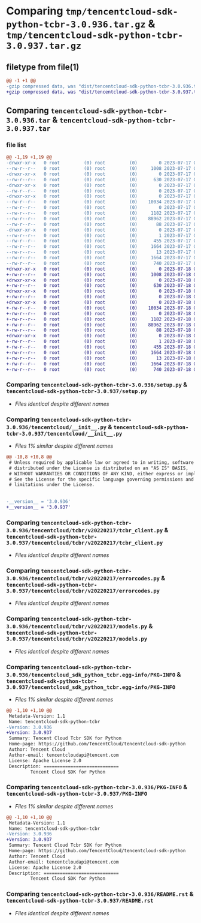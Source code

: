 # Comparing `tmp/tencentcloud-sdk-python-tcbr-3.0.936.tar.gz` & `tmp/tencentcloud-sdk-python-tcbr-3.0.937.tar.gz`

## filetype from file(1)

```diff
@@ -1 +1 @@
-gzip compressed data, was "dist/tencentcloud-sdk-python-tcbr-3.0.936.tar", last modified: Mon Jul 17 00:35:42 2023, max compression
+gzip compressed data, was "dist/tencentcloud-sdk-python-tcbr-3.0.937.tar", last modified: Tue Jul 18 00:31:28 2023, max compression
```

## Comparing `tencentcloud-sdk-python-tcbr-3.0.936.tar` & `tencentcloud-sdk-python-tcbr-3.0.937.tar`

### file list

```diff
@@ -1,19 +1,19 @@
-drwxr-xr-x   0 root         (0) root         (0)        0 2023-07-17 00:35:42.000000 tencentcloud-sdk-python-tcbr-3.0.936/
--rw-r--r--   0 root         (0) root         (0)     1008 2023-07-17 00:35:42.000000 tencentcloud-sdk-python-tcbr-3.0.936/setup.py
-drwxr-xr-x   0 root         (0) root         (0)        0 2023-07-17 00:35:42.000000 tencentcloud-sdk-python-tcbr-3.0.936/tencentcloud/
--rw-r--r--   0 root         (0) root         (0)      630 2023-07-17 00:35:42.000000 tencentcloud-sdk-python-tcbr-3.0.936/tencentcloud/__init__.py
-drwxr-xr-x   0 root         (0) root         (0)        0 2023-07-17 00:35:42.000000 tencentcloud-sdk-python-tcbr-3.0.936/tencentcloud/tcbr/
--rw-r--r--   0 root         (0) root         (0)        0 2023-07-17 00:35:42.000000 tencentcloud-sdk-python-tcbr-3.0.936/tencentcloud/tcbr/__init__.py
-drwxr-xr-x   0 root         (0) root         (0)        0 2023-07-17 00:35:42.000000 tencentcloud-sdk-python-tcbr-3.0.936/tencentcloud/tcbr/v20220217/
--rw-r--r--   0 root         (0) root         (0)    10034 2023-07-17 00:35:42.000000 tencentcloud-sdk-python-tcbr-3.0.936/tencentcloud/tcbr/v20220217/tcbr_client.py
--rw-r--r--   0 root         (0) root         (0)        0 2023-07-17 00:35:42.000000 tencentcloud-sdk-python-tcbr-3.0.936/tencentcloud/tcbr/v20220217/__init__.py
--rw-r--r--   0 root         (0) root         (0)     1182 2023-07-17 00:35:42.000000 tencentcloud-sdk-python-tcbr-3.0.936/tencentcloud/tcbr/v20220217/errorcodes.py
--rw-r--r--   0 root         (0) root         (0)    88962 2023-07-17 00:35:42.000000 tencentcloud-sdk-python-tcbr-3.0.936/tencentcloud/tcbr/v20220217/models.py
--rw-r--r--   0 root         (0) root         (0)       88 2023-07-17 00:35:42.000000 tencentcloud-sdk-python-tcbr-3.0.936/setup.cfg
-drwxr-xr-x   0 root         (0) root         (0)        0 2023-07-17 00:35:42.000000 tencentcloud-sdk-python-tcbr-3.0.936/tencentcloud_sdk_python_tcbr.egg-info/
--rw-r--r--   0 root         (0) root         (0)        1 2023-07-17 00:35:42.000000 tencentcloud-sdk-python-tcbr-3.0.936/tencentcloud_sdk_python_tcbr.egg-info/dependency_links.txt
--rw-r--r--   0 root         (0) root         (0)      455 2023-07-17 00:35:42.000000 tencentcloud-sdk-python-tcbr-3.0.936/tencentcloud_sdk_python_tcbr.egg-info/SOURCES.txt
--rw-r--r--   0 root         (0) root         (0)     1664 2023-07-17 00:35:42.000000 tencentcloud-sdk-python-tcbr-3.0.936/tencentcloud_sdk_python_tcbr.egg-info/PKG-INFO
--rw-r--r--   0 root         (0) root         (0)       13 2023-07-17 00:35:42.000000 tencentcloud-sdk-python-tcbr-3.0.936/tencentcloud_sdk_python_tcbr.egg-info/top_level.txt
--rw-r--r--   0 root         (0) root         (0)     1664 2023-07-17 00:35:42.000000 tencentcloud-sdk-python-tcbr-3.0.936/PKG-INFO
--rw-r--r--   0 root         (0) root         (0)      740 2023-07-17 00:35:42.000000 tencentcloud-sdk-python-tcbr-3.0.936/README.rst
+drwxr-xr-x   0 root         (0) root         (0)        0 2023-07-18 00:31:28.000000 tencentcloud-sdk-python-tcbr-3.0.937/
+-rw-r--r--   0 root         (0) root         (0)     1008 2023-07-18 00:31:28.000000 tencentcloud-sdk-python-tcbr-3.0.937/setup.py
+drwxr-xr-x   0 root         (0) root         (0)        0 2023-07-18 00:31:28.000000 tencentcloud-sdk-python-tcbr-3.0.937/tencentcloud/
+-rw-r--r--   0 root         (0) root         (0)      630 2023-07-18 00:31:28.000000 tencentcloud-sdk-python-tcbr-3.0.937/tencentcloud/__init__.py
+drwxr-xr-x   0 root         (0) root         (0)        0 2023-07-18 00:31:28.000000 tencentcloud-sdk-python-tcbr-3.0.937/tencentcloud/tcbr/
+-rw-r--r--   0 root         (0) root         (0)        0 2023-07-18 00:31:28.000000 tencentcloud-sdk-python-tcbr-3.0.937/tencentcloud/tcbr/__init__.py
+drwxr-xr-x   0 root         (0) root         (0)        0 2023-07-18 00:31:28.000000 tencentcloud-sdk-python-tcbr-3.0.937/tencentcloud/tcbr/v20220217/
+-rw-r--r--   0 root         (0) root         (0)    10034 2023-07-18 00:31:28.000000 tencentcloud-sdk-python-tcbr-3.0.937/tencentcloud/tcbr/v20220217/tcbr_client.py
+-rw-r--r--   0 root         (0) root         (0)        0 2023-07-18 00:31:28.000000 tencentcloud-sdk-python-tcbr-3.0.937/tencentcloud/tcbr/v20220217/__init__.py
+-rw-r--r--   0 root         (0) root         (0)     1182 2023-07-18 00:31:28.000000 tencentcloud-sdk-python-tcbr-3.0.937/tencentcloud/tcbr/v20220217/errorcodes.py
+-rw-r--r--   0 root         (0) root         (0)    88962 2023-07-18 00:31:28.000000 tencentcloud-sdk-python-tcbr-3.0.937/tencentcloud/tcbr/v20220217/models.py
+-rw-r--r--   0 root         (0) root         (0)       88 2023-07-18 00:31:28.000000 tencentcloud-sdk-python-tcbr-3.0.937/setup.cfg
+drwxr-xr-x   0 root         (0) root         (0)        0 2023-07-18 00:31:28.000000 tencentcloud-sdk-python-tcbr-3.0.937/tencentcloud_sdk_python_tcbr.egg-info/
+-rw-r--r--   0 root         (0) root         (0)        1 2023-07-18 00:31:28.000000 tencentcloud-sdk-python-tcbr-3.0.937/tencentcloud_sdk_python_tcbr.egg-info/dependency_links.txt
+-rw-r--r--   0 root         (0) root         (0)      455 2023-07-18 00:31:28.000000 tencentcloud-sdk-python-tcbr-3.0.937/tencentcloud_sdk_python_tcbr.egg-info/SOURCES.txt
+-rw-r--r--   0 root         (0) root         (0)     1664 2023-07-18 00:31:28.000000 tencentcloud-sdk-python-tcbr-3.0.937/tencentcloud_sdk_python_tcbr.egg-info/PKG-INFO
+-rw-r--r--   0 root         (0) root         (0)       13 2023-07-18 00:31:28.000000 tencentcloud-sdk-python-tcbr-3.0.937/tencentcloud_sdk_python_tcbr.egg-info/top_level.txt
+-rw-r--r--   0 root         (0) root         (0)     1664 2023-07-18 00:31:28.000000 tencentcloud-sdk-python-tcbr-3.0.937/PKG-INFO
+-rw-r--r--   0 root         (0) root         (0)      740 2023-07-18 00:31:28.000000 tencentcloud-sdk-python-tcbr-3.0.937/README.rst
```

### Comparing `tencentcloud-sdk-python-tcbr-3.0.936/setup.py` & `tencentcloud-sdk-python-tcbr-3.0.937/setup.py`

 * *Files identical despite different names*

### Comparing `tencentcloud-sdk-python-tcbr-3.0.936/tencentcloud/__init__.py` & `tencentcloud-sdk-python-tcbr-3.0.937/tencentcloud/__init__.py`

 * *Files 1% similar despite different names*

```diff
@@ -10,8 +10,8 @@
 # Unless required by applicable law or agreed to in writing, software
 # distributed under the License is distributed on an "AS IS" BASIS,
 # WITHOUT WARRANTIES OR CONDITIONS OF ANY KIND, either express or implied.
 # See the License for the specific language governing permissions and
 # limitations under the License.
 
 
-__version__ = '3.0.936'
+__version__ = '3.0.937'
```

### Comparing `tencentcloud-sdk-python-tcbr-3.0.936/tencentcloud/tcbr/v20220217/tcbr_client.py` & `tencentcloud-sdk-python-tcbr-3.0.937/tencentcloud/tcbr/v20220217/tcbr_client.py`

 * *Files identical despite different names*

### Comparing `tencentcloud-sdk-python-tcbr-3.0.936/tencentcloud/tcbr/v20220217/errorcodes.py` & `tencentcloud-sdk-python-tcbr-3.0.937/tencentcloud/tcbr/v20220217/errorcodes.py`

 * *Files identical despite different names*

### Comparing `tencentcloud-sdk-python-tcbr-3.0.936/tencentcloud/tcbr/v20220217/models.py` & `tencentcloud-sdk-python-tcbr-3.0.937/tencentcloud/tcbr/v20220217/models.py`

 * *Files identical despite different names*

### Comparing `tencentcloud-sdk-python-tcbr-3.0.936/tencentcloud_sdk_python_tcbr.egg-info/PKG-INFO` & `tencentcloud-sdk-python-tcbr-3.0.937/tencentcloud_sdk_python_tcbr.egg-info/PKG-INFO`

 * *Files 1% similar despite different names*

```diff
@@ -1,10 +1,10 @@
 Metadata-Version: 1.1
 Name: tencentcloud-sdk-python-tcbr
-Version: 3.0.936
+Version: 3.0.937
 Summary: Tencent Cloud Tcbr SDK for Python
 Home-page: https://github.com/TencentCloud/tencentcloud-sdk-python
 Author: Tencent Cloud
 Author-email: tencentcloudapi@tencent.com
 License: Apache License 2.0
 Description: ============================
         Tencent Cloud SDK for Python
```

### Comparing `tencentcloud-sdk-python-tcbr-3.0.936/PKG-INFO` & `tencentcloud-sdk-python-tcbr-3.0.937/PKG-INFO`

 * *Files 1% similar despite different names*

```diff
@@ -1,10 +1,10 @@
 Metadata-Version: 1.1
 Name: tencentcloud-sdk-python-tcbr
-Version: 3.0.936
+Version: 3.0.937
 Summary: Tencent Cloud Tcbr SDK for Python
 Home-page: https://github.com/TencentCloud/tencentcloud-sdk-python
 Author: Tencent Cloud
 Author-email: tencentcloudapi@tencent.com
 License: Apache License 2.0
 Description: ============================
         Tencent Cloud SDK for Python
```

### Comparing `tencentcloud-sdk-python-tcbr-3.0.936/README.rst` & `tencentcloud-sdk-python-tcbr-3.0.937/README.rst`

 * *Files identical despite different names*

